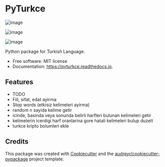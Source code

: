 # PyTurkce

![image](https://img.shields.io/pypi/v/pyturkce.svg%0A%20%20%20%20%20:target:%20https://pypi.python.org/pypi/pyturkce)

![image](https://img.shields.io/travis/cobanov/pyturkce.svg%0A%20%20%20%20%20:target:%20https://travis-ci.com/cobanov/pyturkce)

![image](https://readthedocs.org/projects/pyturkce/badge/?version=latest%0A%20%20%20%20%20:target:%20https://pyturkce.readthedocs.io/en/latest/?version=latest%0A%20%20%20%20%20:alt:%20Documentation%20Status)

Python package for Turkish Language.

- Free software: MIT license
- Documentation: <https://pyturkce.readthedocs.io>.

## Features

- TODO
- Fiil, sifat, edat ayirma
- Stop words (etkisiz kelimeleri ayirma)
- random n sayida kelime getir
- icinde, basinda veya sonunda belirli harfleri bulunan kelimeleri getir
- kelimelerin icerdigi harf oranlarina gore hatali kelimeleri bulup duzelt
- turkce kripto bolumleri ekle

## Credits

This package was created with
[Cookiecutter](https://github.com/audreyr/cookiecutter) and the
[audreyr/cookiecutter-pypackage](https://github.com/audreyr/cookiecutter-pypackage)
project template.
